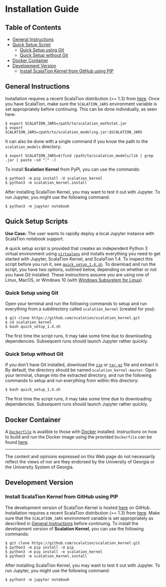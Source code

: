 # Installation Guide

## Table of Contents

<!-- toc -->

- [General Instructions](#general-instructions)
- [Quick Setup Script](#quick-setup-script)
  * [Quick Setup using Git](#quick-setup-using-git)
  * [Quick Setup without Git](#quick-setup-without-git)
- [Docker Container](#docker-container)
- [Development Version](#development-version)
  * [Install ScalaTion Kernel from GitHub using PIP](#install-scalation-kernel-from-github-using-pip)

<!-- tocstop -->

## General Instructions

Installation requires a recent ScalaTion distribution (>= 1.3) from
[here](http://cobweb.cs.uga.edu/~jam/scalation.html). Once you have
ScalaTion, make sure the ``SCALATION_JARS`` environment variable is
set appropriately before continuing. This can be done individually,
as seen here:

```
$ export SCALATION_JARS=/path/to/scalation_mathstat.jar
$ export SCALATION_JARS=/path/to/scalation_modeling.jar:$SCALATION_JARS
```

It can also be done with a single command if you know the path to the
``scalation_models`` directory:

```
$ export SCALATION_JARS=$(find /path/to/scalation_models/lib | grep .jar | paste -sd ":" -)
```

To install **Scalation Kernel** from PyPI, you can use the commands:

```
$ python3 -m pip install -U scalation_kernel
$ python3 -m scalation_kernel.install
```

After installing ScalaTion Kernel, you may want to test it out
with Jupyter. To run Jupyter, you might use the following command:

```
$ python3 -m jupyter notebook
```

## Quick Setup Scripts

**Use Case:** The user wants to rapidly deploy a local Jupyter instance with 
ScalaTion notebook support.

A quick setup script is provided that creates an independent Python 3 virtual 
environment using [`virtualenv`](https://virtualenv.pypa.io/en/stable/) and 
installs everything you need to get started with Jupyter, ScalaTion Kernel,
and ScalaTion 1.4. To inspect this script before you run it, see
[`quick_setup_1.4.sh`](quick_setup_1.4.sh). To download and run the script, you
have two options, outlined below, depending on whether or not you have Git 
installed. These instructions assume you are using one of Linux, MacOS, or 
Windows 10 (with 
[Windows Subsystem for Linux](https://msdn.microsoft.com/en-us/commandline/wsl/about)).

### Quick Setup using Git

Open your terminal and run the following commands to setup and run everything
from a subdirectory called `scalation_kernel` (created for you):
```
$ git clone https://github.com/scalation/scalation_kernel.git
$ cd scalation_kernel
$ bash quick_setup_1.4.sh
```
The first time the script runs, it may take some time due to downloading
dependencies. Subsequent runs should launch Jupyter rather quickly.

### Quick Setup without Git

If you don't have Git installed, download the 
[`zip`](https://github.com/scalation/scalation_kernel/archive/master.zip) or
[`tar.gz`](https://github.com/scalation/scalation_kernel/archive/master.tar.gz)
file and extract it. By default, the directory should be named 
`scalation_kernel-master`. Open your terminal, change into the extracted
directory, and run the following commands to setup and run everything
from within this directory:
```
$ bash quick_setup_1.4.sh
```
The first time the script runs, it may take some time due to downloading
dependencies. Subsequent runs should launch Jupyter rather quickly.

## Docker Container

A [`Dockerfile`](docker/Dockerfile) is availble to those with [Docker](https://www.docker.com) installed.
Instructions on how to build and run the Docker image using the provided `Dockerfile` can be found [here](docker).

<hr>
The content and opinions expressed on this Web page do not necessarily reflect
the views of nor are they endorsed by the University of Georgia or the
University System of Georgia.

## Development Version

### Install ScalaTion Kernel from GitHub using PIP

The development version of ScalaTion Kernel is hosted [here](https://github.com/scalation/scalation_kernel/) on GitHub.
Installation requires a recent ScalaTion distribution (>= 1.3) from
[here](http://cobweb.cs.uga.edu/~jam/scalation.html). Make sure that
the `SCALATION_JARS` environment variable is set appropriately as
described in [General Instructions](#general-instructions) before
continuing. To install the development version of **Scalation Kernel**,
you can use the following commands:

```
$ git clone https://github.com/scalation/scalation_kernel.git
$ python3 -m pip install -U pip
$ python3 -m pip install -e scalation_kernel
$ python3 -m scalation_kernel.install
```

After installing ScalaTion Kernel, you may want to test it out
with Jupyter. To run Jupyter, you might use the following command:

```
$ python3 -m jupyter notebook
```

